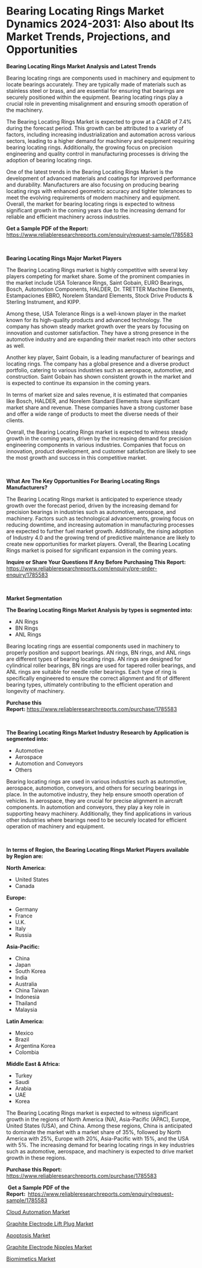 <p><h1>Bearing Locating Rings Market Dynamics 2024-2031: Also about Its Market Trends, Projections, and Opportunities</h1></p><p><strong>Bearing Locating Rings Market Analysis and Latest Trends</strong></p>
<p><p>Bearing locating rings are components used in machinery and equipment to locate bearings accurately. They are typically made of materials such as stainless steel or brass, and are essential for ensuring that bearings are securely positioned within the equipment. Bearing locating rings play a crucial role in preventing misalignment and ensuring smooth operation of the machinery.</p><p>The Bearing Locating Rings Market is expected to grow at a CAGR of 7.4% during the forecast period. This growth can be attributed to a variety of factors, including increasing industrialization and automation across various sectors, leading to a higher demand for machinery and equipment requiring bearing locating rings. Additionally, the growing focus on precision engineering and quality control in manufacturing processes is driving the adoption of bearing locating rings.</p><p>One of the latest trends in the Bearing Locating Rings Market is the development of advanced materials and coatings for improved performance and durability. Manufacturers are also focusing on producing bearing locating rings with enhanced geometric accuracy and tighter tolerances to meet the evolving requirements of modern machinery and equipment. Overall, the market for bearing locating rings is expected to witness significant growth in the coming years due to the increasing demand for reliable and efficient machinery across industries.</p></p>
<p><strong>Get a Sample PDF of the Report:&nbsp;</strong> <a href="https://www.reliableresearchreports.com/enquiry/request-sample/1785583">https://www.reliableresearchreports.com/enquiry/request-sample/1785583</a></p>
<p>&nbsp;</p>
<p><strong>Bearing Locating Rings Major Market Players</strong></p>
<p><p>The Bearing Locating Rings market is highly competitive with several key players competing for market share. Some of the prominent companies in the market include USA Tolerance Rings, Saint Gobain, EURO Bearings, Bosch, Automotion Components, HALDER, Dr. TRETTER Machine Elements, Estampaciones EBRO, Norelem Standard Elements, Stock Drive Products & Sterling Instrument, and KIPP.</p><p>Among these, USA Tolerance Rings is a well-known player in the market known for its high-quality products and advanced technology. The company has shown steady market growth over the years by focusing on innovation and customer satisfaction. They have a strong presence in the automotive industry and are expanding their market reach into other sectors as well.</p><p>Another key player, Saint Gobain, is a leading manufacturer of bearings and locating rings. The company has a global presence and a diverse product portfolio, catering to various industries such as aerospace, automotive, and construction. Saint Gobain has shown consistent growth in the market and is expected to continue its expansion in the coming years.</p><p>In terms of market size and sales revenue, it is estimated that companies like Bosch, HALDER, and Norelem Standard Elements have significant market share and revenue. These companies have a strong customer base and offer a wide range of products to meet the diverse needs of their clients.</p><p>Overall, the Bearing Locating Rings market is expected to witness steady growth in the coming years, driven by the increasing demand for precision engineering components in various industries. Companies that focus on innovation, product development, and customer satisfaction are likely to see the most growth and success in this competitive market.</p></p>
<p>&nbsp;</p>
<p><strong>What Are The Key Opportunities For Bearing Locating Rings Manufacturers?</strong></p>
<p><p>The Bearing Locating Rings market is anticipated to experience steady growth over the forecast period, driven by the increasing demand for precision bearings in industries such as automotive, aerospace, and machinery. Factors such as technological advancements, growing focus on reducing downtime, and increasing automation in manufacturing processes are expected to further fuel market growth. Additionally, the rising adoption of Industry 4.0 and the growing trend of predictive maintenance are likely to create new opportunities for market players. Overall, the Bearing Locating Rings market is poised for significant expansion in the coming years.</p></p>
<p><strong>Inquire or Share Your Questions If Any Before Purchasing This Report:</strong> <a href="https://www.reliableresearchreports.com/enquiry/pre-order-enquiry/1785583">https://www.reliableresearchreports.com/enquiry/pre-order-enquiry/1785583</a></p>
<p>&nbsp;</p>
<p><strong>Market Segmentation</strong></p>
<p><strong>The Bearing Locating Rings Market Analysis by types is segmented into:</strong></p>
<p><ul><li>AN Rings</li><li>BN Rings</li><li>ANL Rings</li></ul></p>
<p><p>Bearing locating rings are essential components used in machinery to properly position and support bearings. AN rings, BN rings, and ANL rings are different types of bearing locating rings. AN rings are designed for cylindrical roller bearings, BN rings are used for tapered roller bearings, and ANL rings are suitable for needle roller bearings. Each type of ring is specifically engineered to ensure the correct alignment and fit of different bearing types, ultimately contributing to the efficient operation and longevity of machinery.</p></p>
<p><strong>Purchase this Report:&nbsp;</strong><a href="https://www.reliableresearchreports.com/purchase/1785583">https://www.reliableresearchreports.com/purchase/1785583</a></p>
<p>&nbsp;</p>
<p><strong>The Bearing Locating Rings Market Industry Research by Application is segmented into:</strong></p>
<p><ul><li>Automotive</li><li>Aerospace</li><li>Automotion and Conveyors</li><li>Others</li></ul></p>
<p><p>Bearing locating rings are used in various industries such as automotive, aerospace, automotion, conveyors, and others for securing bearings in place. In the automotive industry, they help ensure smooth operation of vehicles. In aerospace, they are crucial for precise alignment in aircraft components. In automotion and conveyors, they play a key role in supporting heavy machinery. Additionally, they find applications in various other industries where bearings need to be securely located for efficient operation of machinery and equipment.</p></p>
<p>&nbsp;</p>
<p><strong>In terms of Region, the Bearing Locating Rings Market Players available by Region are:</strong></p>
<p>
    <p> <strong> North America: </strong>
        <ul>
            <li>United States</li>
            <li>Canada</li>
        </ul>
        </p> 
    <p> <strong> Europe: </strong>
        <ul>
            <li>Germany</li>
            <li>France</li>
            <li>U.K.</li>
            <li>Italy</li>
            <li>Russia</li>
        </ul>
        </p> 
    <p> <strong> Asia-Pacific: </strong>
        <ul>
            <li>China</li>
            <li>Japan</li>
            <li>South Korea</li>
            <li>India</li>
            <li>Australia</li>
            <li>China Taiwan</li>
            <li>Indonesia</li>
            <li>Thailand</li>
            <li>Malaysia</li>
        </ul>
        </p> 
    <p> <strong> Latin America: </strong>
        <ul>
            <li>Mexico</li>
            <li>Brazil</li>
            <li>Argentina Korea</li>
            <li>Colombia</li>
        </ul>
        </p> 
    <p> <strong> Middle East & Africa: </strong>
        <ul>
            <li>Turkey</li>
            <li>Saudi</li>
            <li>Arabia</li>
            <li>UAE</li>
            <li>Korea</li>
        </ul>
    </p>
    </p>
<p><p>The Bearing Locating Rings market is expected to witness significant growth in the regions of North America (NA), Asia-Pacific (APAC), Europe, United States (USA), and China. Among these regions, China is anticipated to dominate the market with a market share of 35%, followed by North America with 25%, Europe with 20%, Asia-Pacific with 15%, and the USA with 5%. The increasing demand for bearing locating rings in key industries such as automotive, aerospace, and machinery is expected to drive market growth in these regions.</p></p>
<p><strong>Purchase this Report: </strong><a href="https://www.reliableresearchreports.com/purchase/1785583">https://www.reliableresearchreports.com/purchase/1785583</a></p>
<p>&nbsp;<strong>Get a Sample PDF of the Report:&nbsp;&nbsp;</strong><a href="https://www.reliableresearchreports.com/enquiry/request-sample/1785583">https://www.reliableresearchreports.com/enquiry/request-sample/1785583</a></p>
<p><strong></strong></p>
<p><p><a href="https://medium.com/@jaredkiehn7567/cloud-automation-market-size-reveals-the-best-marketing-channels-in-global-industry-3ddab4c6f2c6">Cloud Automation Market</a></p><p><a href="https://github.com/irfadac/Market-Research-Report-List-2/blob/main/graphite-electrode-lift-plug-market.md">Graphite Electrode Lift Plug Market</a></p><p><a href="https://medium.com/@jaredkiehn7567/apoptosis-market-share-evolution-and-market-growth-trends-2024-2031-afefdf5ecc7d">Apoptosis Market</a></p><p><a href="https://github.com/ashepherd82/Market-Research-Report-List-3/blob/main/graphite-electrode-nipples-market.md">Graphite Electrode Nipples Market</a></p><p><a href="https://medium.com/@jaredkiehn7567/biomimetics-market-exploring-market-share-market-trends-and-future-growth-a47ef5ac5b0a">Biomimetics Market</a></p></p>
